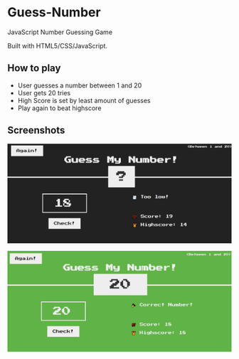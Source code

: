 # Guess-Number
JavaScript Number Guessing Game

Built with HTML5/CSS/JavaScript.

## How to play
- User guesses a number between 1 and 20
- User gets 20 tries
- High Score is set by least amount of guesses
- Play again to beat highscore

## Screenshots

![Running Program Screenshot](./Screenshot1.png)

![Running Program Screenshot](./Screenshot2.png)
